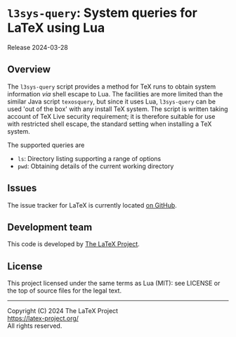 # `l3sys-query`: System queries for LaTeX using Lua

Release 2024-03-28

## Overview

The `l3sys-query` script provides a method for TeX runs to obtain system
information _via_ shell escape to Lua. The facilities are more limited than the
similar Java script `texosquery`, but since it uses Lua, `l3sys-query` can be
used 'out of the box' with any install TeX system. The script is written taking
account of TeX Live security requirement; it is therefore suitable for use with
restricted shell escape, the standard setting when installing a TeX system.

The supported queries are
- `ls`: Directory listing supporting a range of options
- `pwd`: Obtaining details of the current working directory

## Issues

The issue tracker for LaTeX is currently located
[on GitHub](https://github.com/latex3/l3sys-query/issues).

## Development team

This code is developed by [The LaTeX Project](https://latex-project.org).

## License

This project licensed under the same terms as Lua (MIT): see LICENSE or the top
of source files for the legal text.

-----

<p>Copyright (C) 2024 The LaTeX Project <br />
<a href="https://latex-project.org/">https://latex-project.org/</a> <br />
All rights reserved.</p>
